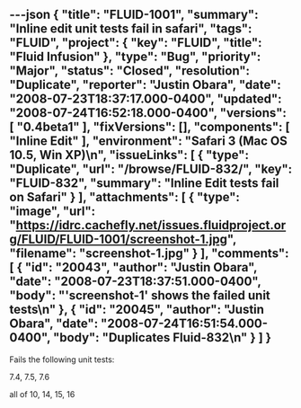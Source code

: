 ---json
{
  "title": "FLUID-1001",
  "summary": "Inline edit unit tests fail in safari",
  "tags": "FLUID",
  "project": {
    "key": "FLUID",
    "title": "Fluid Infusion"
  },
  "type": "Bug",
  "priority": "Major",
  "status": "Closed",
  "resolution": "Duplicate",
  "reporter": "Justin Obara",
  "date": "2008-07-23T18:37:17.000-0400",
  "updated": "2008-07-24T16:52:18.000-0400",
  "versions": [
    "0.4beta1"
  ],
  "fixVersions": [],
  "components": [
    "Inline Edit"
  ],
  "environment": "Safari 3 (Mac OS 10.5, Win XP)\n",
  "issueLinks": [
    {
      "type": "Duplicate",
      "url": "/browse/FLUID-832/",
      "key": "FLUID-832",
      "summary": "Inline Edit tests fail on Safari"
    }
  ],
  "attachments": [
    {
      "type": "image",
      "url": "https://idrc.cachefly.net/issues.fluidproject.org/FLUID/FLUID-1001/screenshot-1.jpg",
      "filename": "screenshot-1.jpg"
    }
  ],
  "comments": [
    {
      "id": "20043",
      "author": "Justin Obara",
      "date": "2008-07-23T18:37:51.000-0400",
      "body": "'screenshot-1' shows the failed unit tests\n"
    },
    {
      "id": "20045",
      "author": "Justin Obara",
      "date": "2008-07-24T16:51:54.000-0400",
      "body": "Duplicates Fluid-832\n"
    }
  ]
}
---
Fails the  following unit tests:

7.4, 7.5, 7.6

all of 10, 14, 15, 16

        